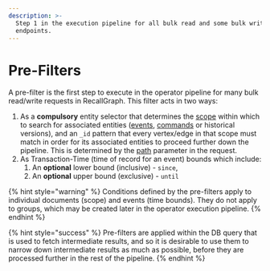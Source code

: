 ```yaml
---
description: >-
  Step 1 in the execution pipeline for all bulk read and some bulk write
  endpoints.
---
```


# Pre-Filters

A pre-filter is the first step to execute in the operator pipeline for many bulk read/write requests in RecallGraph. This filter acts in two ways:

1. As a **compulsory** entity selector that determines the [scope](./#scopes) within which to search for associated entities \([events](./#event), [commands](./#command) or historical versions\), and an `_id` pattern that every vertex/edge in that scope must match in order for its associated entities to proceed further down the pipeline. This is determined by the [path](./#path) parameter in the request.
2. As Transaction-Time \(time of record for an event\) bounds which include:
   1. An **optional** lower bound \(inclusive\) - `since`,
   2. An **optional** upper bound \(exclusive\) - `until`

{% hint style="warning" %}
Conditions defined by the pre-filters apply to individual documents \(scope\) and events \(time bounds\). They do not apply to groups, which may be created later in the operator execution pipeline.
{% endhint %}

{% hint style="success" %}
Pre-filters are applied within the DB query that is used to fetch intermediate results, and so it is desirable to use them to narrow down intermediate results as much as possible, before they are processed further in the rest of the pipeline.
{% endhint %}

